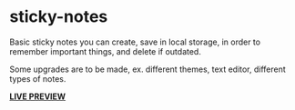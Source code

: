 # sticky-notes
Basic sticky notes you can create, save in local storage, in order to remember important things, and delete if outdated.

Some upgrades are to be made, ex. different themes, text editor, different types of notes.

**[LIVE PREVIEW](https://veronimineral.github.io/sticky-notes/)**
